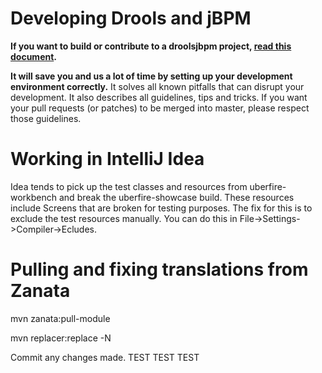 Developing Drools and jBPM
==========================

**If you want to build or contribute to a droolsjbpm project, [read this document](https://github.com/droolsjbpm/droolsjbpm-build-bootstrap/blob/master/README.md).**

**It will save you and us a lot of time by setting up your development environment correctly.**
It solves all known pitfalls that can disrupt your development.
It also describes all guidelines, tips and tricks.
If you want your pull requests (or patches) to be merged into master, please respect those guidelines.

Working in IntelliJ Idea
========================
Idea tends to pick up the test classes and resources from uberfire-workbench and break the uberfire-showcase build. These resources include Screens that are broken for testing purposes.
The fix for this is to exclude the test resources manually. You can do this in File->Settings->Compiler->Ecludes.

Pulling and fixing translations from Zanata
===========================================

mvn zanata:pull-module

mvn replacer:replace -N

Commit any changes made.
TEST TEST TEST 
